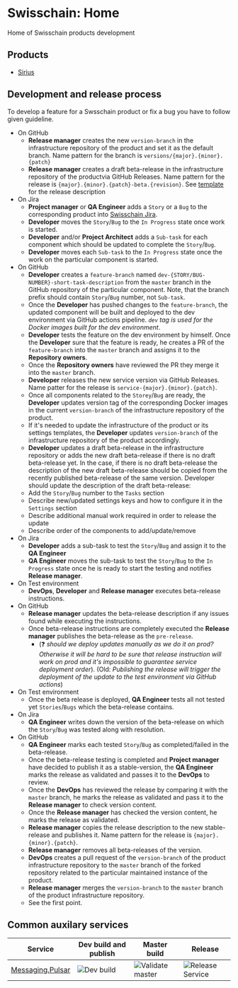 # Swisschain: Home

Home of Swisschain products development

## Products

* [Sirius](https://github.com/swisschain/Sirius)

## Development and release process

To develop a feature for a Swsschain product or fix a bug you have to follow given guideline.

* On GitHub
  * **Release manager** creates the new `version-branch` in the infrastructure repository of the product and set it as the default branch. Name pattern for the branch is `versions/{major}.{minor}.{patch}`
  * **Release manager** creates a draft beta-release in the infrastructure repository of the productvia GitHub Releases. Name pattern for the release is `{major}.{minor}.{patch}-beta.{revision}`. See [template](development-and-release-process/product-release-template.md) for the release description
* On Jira
  * **Project manager** or **QA Engineer** adds a `Story` or a `Bug` to the corresponding product into [Swisschain Jira](https://swisschain.atlassian.net/).
  * **Developer** moves the `Story`/`Bug` to the `In Progress` state once work is started.
  * **Developer** and/or **Project Architect** adds a `Sub-task` for each component which should be updated to complete the `Story`/`Bug`.
  * **Developer** moves each `Sub-task` to the `In Progress` state once the work on the particular component is started.
* On GitHub
  * **Developer** creates a `feature-branch` named `dev-{STORY/BUG-NUMBER}-short-task-description` from the `master` branch in the GitHub repository of the particular component. Note, that the branch prefix should contain `Story`/`Bug` number, not `Sub-task`.
  * Once the **Developer** has pushed changes to the `feature-branch`, the updated component will be built and deployed to the dev environment via GitHub actions pipeline. *`dev` tag is used for the Docker images built for the dev environment*.
  * **Developer** tests the feature on the dev environment by himself. Once the **Developer** sure that the feature is ready, he creates a PR of the `feature-branch` into the `master` branch and assigns it to the **Repository owners**.
  * Once the **Repository owners** have reviewed the PR they merge it into the `master` branch.
  * **Developer** releases the new service version via GitHub Releases. Name patter for the release is `service-{major}.{minor}.{patch}`.
  * Once all components related to the `Storey`/`Bug` are ready, the **Developer** updates version tag of the corresponding Docker images in the current `version-branch` of the infrastructure repository of the product.
  * If it's needed to update the infrastructure of the product or its settings templates, the **Developer** updates `version-branch` of the infrastructure repository of the product accordingly.
  * **Developer** updates a draft beta-release in the infrastructure repository or adds the new draft beta-release if there is no draft beta-release yet. In the case, if there is no draft beta-release the description of the new draft beta-release should be copied from the recently published beta-release of the same version. Developer should update the description of the draft beta-release: 
   * Add the `Story`/`Bug` number to the `Tasks` section
   * Describe new/updated settings keys and how to configure it in the `Settings` section
   * Describe additional manual work required in order to release the update
   * Describe order of the components to add/update/remove
* On Jira
  * **Developer** adds a sub-task to test the `Story`/`Bug` and assign it to the **QA Engineer**
  * **QA Engineer** moves the sub-task to test the `Story`/`Bug` to the `In Progress` state once he is ready to start the testing and notifies **Release manager**.
* On Test environment
  * **DevOps**, **Developer** and **Release manager** executes beta-release instructions.
* On GitHub
  * **Release manager** updates the beta-release description if any issues found while executing the instructions.
  * Once beta-release instructions are completely executed the **Release manager** publishes the beta-release as the `pre-release`. 
    * (:question: *should we deploy updates manually as we do it on prod? Otherwise it will be hard to be sure that release instruction will work on prod and it's impossible to guarantee service deployment order*). (Old: *Publishing the release will trigger the deployment of the update to the test environment via GitHub actions*)
* On Test environment
  * Once the beta release is deployed, **QA Engineer** tests all not tested yet `Stories`/`Bugs` which the beta-release contains.
* On Jira
  * **QA Engineer** writes down the version of the beta-release on which the `Story`/`Bug` was tested along with resolution.
* On GitHub
  * **QA Engineer** marks each tested `Story`/`Bug` as completed/failed in the beta-release.
  * Once the beta-release testing is completed and **Project manager** have decided to publish it as a stable-version, the **QA Engineer** marks the release as validated and passes it to the **DevOps** to review.
  * Once the **DevOps** has reviewed the release by comparing it with the `master` branch, he marks the release as validated and pass it to the **Release manager** to check version content.
  * Once the **Release manager** has checked the version content, he marks the release as validated.
  * **Release manager** copies the release description to the new stable-release and publishes it. Name pattern for the release is `{major}.{minor}.{patch}`.
  * **Release manager** removes all beta-releases of the version.
  * **DevOps** creates a pull request of the `version-branch` of the product infrastructure repository to the `master` branch of the forked repository related to the particular maintained instance of the product.
  * **Release manager** merges the `version-branch` to the `master` branch of the product infrastructure repository.
  * See the first point.

## Common auxilary services

| Service | Dev build and publish | Master build | Release |
| ------------- |-----|-----|-----|
| [Messaging.Pulsar](https://github.com/swisschain/Messaging.Pulsar) | ![Dev build](https://github.com/swisschain/Messaging.Pulsar/workflows/CI%20dev%20build/badge.svg) | ![Validate master](https://github.com/swisschain/Messaging.Pulsar/workflows/Validate%20master/badge.svg) | ![Release Service](https://github.com/swisschain/Messaging.Pulsar/workflows/Release%20Service/badge.svg) |
